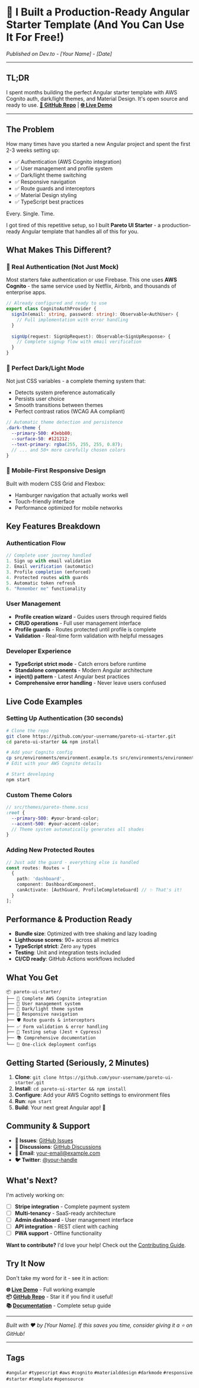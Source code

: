 # 🚀 I Built a Production-Ready Angular Starter Template (And You Can Use It For Free!)

*Published on Dev.to - [Your Name] - [Date]*

---

## TL;DR
I spent months building the perfect Angular starter template with AWS Cognito auth, dark/light themes, and Material Design. It's open source and ready to use. **[🔗 GitHub Repo](https://github.com/your-username/pareto-ui-starter)** | **[🌐 Live Demo](https://your-demo-url.netlify.app)**

---

## The Problem

How many times have you started a new Angular project and spent the first 2-3 weeks setting up:
- ✅ Authentication (AWS Cognito integration)
- ✅ User management and profile system  
- ✅ Dark/light theme switching
- ✅ Responsive navigation
- ✅ Route guards and interceptors
- ✅ Material Design styling
- ✅ TypeScript best practices

Every. Single. Time.

I got tired of this repetitive setup, so I built **Pareto UI Starter** - a production-ready Angular template that handles all of this for you.

## What Makes This Different?

### 🔐 Real Authentication (Not Just Mock)
Most starters fake authentication or use Firebase. This one uses **AWS Cognito** - the same service used by Netflix, Airbnb, and thousands of enterprise apps.

```typescript
// Already configured and ready to use
export class CognitoAuthProvider {
  signIn(email: string, password: string): Observable<AuthUser> {
    // Full implementation with error handling
  }
  
  signUp(request: SignUpRequest): Observable<SignUpResponse> {
    // Complete signup flow with email verification
  }
}
```

### 🎨 Perfect Dark/Light Mode
Not just CSS variables - a complete theming system that:
- Detects system preference automatically
- Persists user choice
- Smooth transitions between themes
- Perfect contrast ratios (WCAG AA compliant)

```scss
// Automatic theme detection and persistence
.dark-theme {
  --primary-500: #3ebb80;
  --surface-50: #121212;
  --text-primary: rgba(255, 255, 255, 0.87);
  // ... and 50+ more carefully chosen colors
}
```

### 📱 Mobile-First Responsive Design
Built with modern CSS Grid and Flexbox:
- Hamburger navigation that actually works well
- Touch-friendly interface
- Performance optimized for mobile networks

## Key Features Breakdown

### Authentication Flow
```typescript
// Complete user journey handled
1. Sign up with email validation
2. Email verification (automatic)
3. Profile completion (enforced)
4. Protected routes with guards
5. Automatic token refresh
6. "Remember me" functionality
```

### User Management
- **Profile creation wizard** - Guides users through required fields
- **CRUD operations** - Full user management interface
- **Profile guards** - Routes protected until profile is complete
- **Validation** - Real-time form validation with helpful messages

### Developer Experience
- **TypeScript strict mode** - Catch errors before runtime
- **Standalone components** - Modern Angular architecture
- **inject() pattern** - Latest Angular best practices
- **Comprehensive error handling** - Never leave users confused

## Live Code Examples

### Setting Up Authentication (30 seconds)
```bash
# Clone the repo
git clone https://github.com/your-username/pareto-ui-starter.git
cd pareto-ui-starter && npm install

# Add your Cognito config
cp src/environments/environment.example.ts src/environments/environment.local.ts
# Edit with your AWS Cognito details

# Start developing
npm start
```

### Custom Theme Colors
```scss
// src/themes/pareto-theme.scss
:root {
  --primary-500: #your-brand-color;
  --accent-500: #your-accent-color;
  // Theme system automatically generates all shades
}
```

### Adding New Protected Routes
```typescript
// Just add the guard - everything else is handled
const routes: Routes = [
  {
    path: 'dashboard',
    component: DashboardComponent,
    canActivate: [AuthGuard, ProfileCompleteGuard] // ✨ That's it!
  }
];
```

## Performance & Production Ready

- **Bundle size**: Optimized with tree shaking and lazy loading
- **Lighthouse scores**: 90+ across all metrics
- **TypeScript strict**: Zero `any` types
- **Testing**: Unit and integration tests included
- **CI/CD ready**: GitHub Actions workflows included

## What You Get

```
📦 pareto-ui-starter/
├── 🔐 Complete AWS Cognito integration
├── 👤 User management system
├── 🎨 Dark/light theme system
├── 📱 Responsive navigation
├── 🛡️ Route guards & interceptors
├── ✅ Form validation & error handling
├── 🧪 Testing setup (Jest + Cypress)
├── 📚 Comprehensive documentation
└── 🚀 One-click deployment configs
```

## Getting Started (Seriously, 2 Minutes)

1. **Clone**: `git clone https://github.com/your-username/pareto-ui-starter.git`
2. **Install**: `cd pareto-ui-starter && npm install`
3. **Configure**: Add your AWS Cognito settings to environment files
4. **Run**: `npm start`
5. **Build**: Your next great Angular app! 🎉

## Community & Support

- **🐛 Issues**: [GitHub Issues](https://github.com/your-username/pareto-ui-starter/issues)
- **💬 Discussions**: [GitHub Discussions](https://github.com/your-username/pareto-ui-starter/discussions)
- **📧 Email**: your-email@example.com
- **🐦 Twitter**: [@your-handle](https://twitter.com/your-handle)

## What's Next?

I'm actively working on:
- [ ] **Stripe integration** - Complete payment system
- [ ] **Multi-tenancy** - SaaS-ready architecture
- [ ] **Admin dashboard** - User management interface
- [ ] **API integration** - REST client with caching
- [ ] **PWA support** - Offline functionality

**Want to contribute?** I'd love your help! Check out the [Contributing Guide](https://github.com/your-username/pareto-ui-starter/blob/main/CONTRIBUTING.md).

## Try It Now

Don't take my word for it - see it in action:

**🌐 [Live Demo](https://your-demo-url.netlify.app)** - Full working example  
**📦 [GitHub Repo](https://github.com/your-username/pareto-ui-starter)** - Star it if you find it useful!  
**📚 [Documentation](https://your-docs-url.com)** - Complete setup guide  

---

*Built with ❤️ by [Your Name]. If this saves you time, consider giving it a ⭐ on GitHub!*

---

## Tags
`#angular` `#typescript` `#aws` `#cognito` `#materialddesign` `#darkmode` `#responsive` `#starter` `#template` `#opensource`
